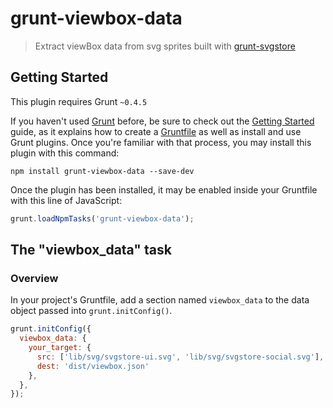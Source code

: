 # grunt-viewbox-data

> Extract viewBox data from svg sprites built with [grunt-svgstore](https://github.com/FWeinb/grunt-svgstore)

## Getting Started
This plugin requires Grunt `~0.4.5`

If you haven't used [Grunt](http://gruntjs.com/) before, be sure to check out the [Getting Started](http://gruntjs.com/getting-started) guide, as it explains how to create a [Gruntfile](http://gruntjs.com/sample-gruntfile) as well as install and use Grunt plugins. Once you're familiar with that process, you may install this plugin with this command:

```shell
npm install grunt-viewbox-data --save-dev
```

Once the plugin has been installed, it may be enabled inside your Gruntfile with this line of JavaScript:

```js
grunt.loadNpmTasks('grunt-viewbox-data');
```

## The "viewbox_data" task

### Overview
In your project's Gruntfile, add a section named `viewbox_data` to the data object passed into `grunt.initConfig()`.

```js
grunt.initConfig({
  viewbox_data: {
    your_target: {
      src: ['lib/svg/svgstore-ui.svg', 'lib/svg/svgstore-social.svg'],
      dest: 'dist/viewbox.json'
    },
  },
});
```

